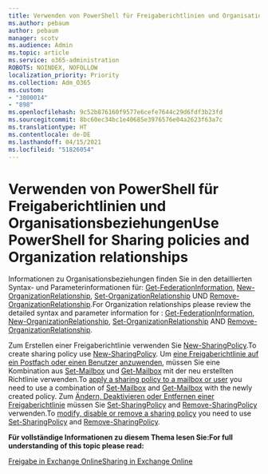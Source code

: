 ```yaml
---
title: Verwenden von PowerShell für Freigaberichtlinien und Organisationsbeziehungen
ms.author: pebaum
author: pebaum
manager: scotv
ms.audience: Admin
ms.topic: article
ms.service: o365-administration
ROBOTS: NOINDEX, NOFOLLOW
localization_priority: Priority
ms.collection: Adm_O365
ms.custom:
- "3800014"
- "898"
ms.openlocfilehash: 9c52b876160f9577e6cefe7644c29d6fdf3b23fd
ms.sourcegitcommit: 8bc60ec34bc1e40685e3976576e04a2623f63a7c
ms.translationtype: HT
ms.contentlocale: de-DE
ms.lasthandoff: 04/15/2021
ms.locfileid: "51826054"
---
```

# <a name="use-powershell-for-sharing-policies-and-organization-relationships"></a><span data-ttu-id="5e640-102">Verwenden von PowerShell für Freigaberichtlinien und Organisationsbeziehungen</span><span class="sxs-lookup"><span data-stu-id="5e640-102">Use PowerShell for Sharing policies and Organization relationships</span></span>


<span data-ttu-id="5e640-103">Informationen zu Organisationsbeziehungen finden Sie in den detaillierten Syntax- und Parameterinformationen für: [Get-FederationInformation](https://docs.microsoft.com/powershell/module/exchange/get-federationinformation), [New-OrganizationRelationship](https://docs.microsoft.com/powershell/module/exchange/new-organizationrelationship), [Set-OrganizationRelationship](https://docs.microsoft.com/powershell/module/exchange/set-organizationrelationship) UND [Remove-OrganizationRelationship](https://docs.microsoft.com/powershell/module/exchange/remove-organizationrelationship).</span><span class="sxs-lookup"><span data-stu-id="5e640-103">For Organization relationships please review the detailed syntax and parameter information for : [Get-FederationInformation](https://docs.microsoft.com/powershell/module/exchange/get-federationinformation), [New-OrganizationRelationship](https://docs.microsoft.com/powershell/module/exchange/new-organizationrelationship), [Set-OrganizationRelationship](https://docs.microsoft.com/powershell/module/exchange/set-organizationrelationship)  AND  [Remove-OrganizationRelationship](https://docs.microsoft.com/powershell/module/exchange/remove-organizationrelationship).</span></span>

<span data-ttu-id="5e640-104">Zum Erstellen einer Freigaberichtlinie verwenden Sie [New-SharingPolicy](https://docs.microsoft.com/powershell/module/exchange/new-sharingpolicy).</span><span class="sxs-lookup"><span data-stu-id="5e640-104">To create sharing policy use [New-SharingPolicy](https://docs.microsoft.com/powershell/module/exchange/new-sharingpolicy).</span></span> <span data-ttu-id="5e640-105">Um [eine Freigaberichtlinie auf ein Postfach oder einen Benutzer anzuwenden](https://docs.microsoft.com/exchange/sharing/sharing-policies/apply-a-sharing-policy#use-exchange-online-powershell-to-apply-a-sharing-policy-to-one-or-more-mailboxes), müssen Sie eine Kombination aus [Set-Mailbox](https://docs.microsoft.com/powershell/module/exchange/set-mailbox) und [Get-Mailbox](https://docs.microsoft.com/powershell/module/exchange/get-mailbox) mit der neu erstellten Richtlinie verwenden.</span><span class="sxs-lookup"><span data-stu-id="5e640-105">To  [apply a sharing policy to a mailbox or user](https://docs.microsoft.com/exchange/sharing/sharing-policies/apply-a-sharing-policy#use-exchange-online-powershell-to-apply-a-sharing-policy-to-one-or-more-mailboxes)  you need to use a combination of  [Set-Mailbox](https://docs.microsoft.com/powershell/module/exchange/set-mailbox) and [Get-Mailbox](https://docs.microsoft.com/powershell/module/exchange/get-mailbox) with the newly created policy.</span></span> <span data-ttu-id="5e640-106">Zum [Ändern, Deaktivieren oder Entfernen einer Freigaberichtlinie](https://docs.microsoft.com/exchange/sharing/sharing-policies/modify-a-sharing-policy) müssen Sie [Set-SharingPolicy](https://docs.microsoft.com/powershell/module/exchange/set-sharingpolicy) and [Remove-SharingPolicy](https://docs.microsoft.com/powershell/module/exchange/remove-sharingpolicy) verwenden.</span><span class="sxs-lookup"><span data-stu-id="5e640-106">To  [modify, disable or remove a sharing policy](https://docs.microsoft.com/exchange/sharing/sharing-policies/modify-a-sharing-policy)  you need to use  [Set-SharingPolicy](https://docs.microsoft.com/powershell/module/exchange/set-sharingpolicy) and [Remove-SharingPolicy](https://docs.microsoft.com/powershell/module/exchange/remove-sharingpolicy).</span></span>

<span data-ttu-id="5e640-107">**Für vollständige Informationen zu diesem Thema lesen Sie:**</span><span class="sxs-lookup"><span data-stu-id="5e640-107">**For full understanding of this topic please read:**</span></span>

[<span data-ttu-id="5e640-108">Freigabe in Exchange Online</span><span class="sxs-lookup"><span data-stu-id="5e640-108">Sharing in Exchange Online</span></span>](https://docs.microsoft.com/exchange/sharing/sharing)